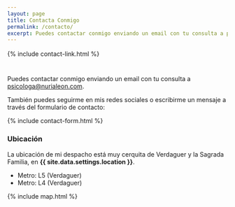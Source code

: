 ```yaml
---
layout: page
title: Contacta Conmigo
permalink: /contacto/
excerpt: Puedes contactar conmigo enviando un email con tu consulta a psicologa@nurialeon.com, seguirme en mis redes sociales o escribirme un mensaje a través del formulario de contacto.
---
```


<div style="margin-top: 16px; margin-bottom: 40px;">
    {% include contact-link.html %}
</div>

Puedes contactar conmigo enviando un email con tu consulta a [psicologa@nurialeon.com](javascript:openEmail()).

También puedes seguirme en mis redes sociales o escribirme un mensaje a través del formulario de contacto:

{% include contact-form.html %}

### Ubicación

La ubicación de mi despacho está muy cerquita de Verdaguer y la Sagrada Familia, en **{{ site.data.settings.location }}**.

- Metro: L5 (Verdaguer)
- Metro: L4 (Verdaguer)

{% include map.html %}
